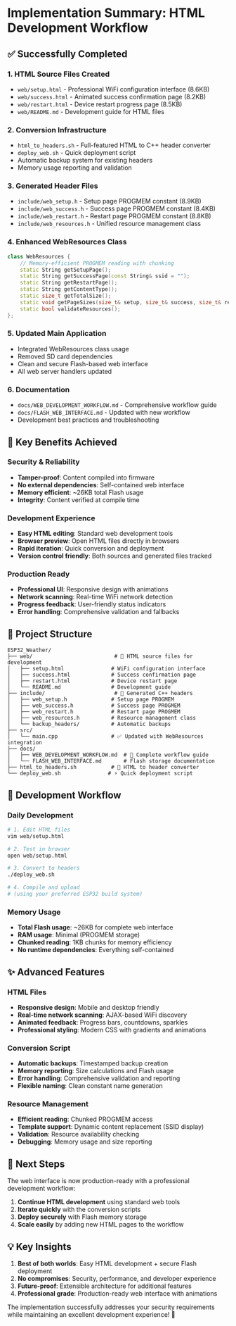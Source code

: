 # Implementation Summary: HTML Development Workflow

## ✅ Successfully Completed

### 1. HTML Source Files Created
- `web/setup.html` - Professional WiFi configuration interface (8.6KB)
- `web/success.html` - Animated success confirmation page (8.2KB) 
- `web/restart.html` - Device restart progress page (8.5KB)
- `web/README.md` - Development guide for HTML files

### 2. Conversion Infrastructure
- `html_to_headers.sh` - Full-featured HTML to C++ header converter
- `deploy_web.sh` - Quick deployment script
- Automatic backup system for existing headers
- Memory usage reporting and validation

### 3. Generated Header Files
- `include/web_setup.h` - Setup page PROGMEM constant (8.9KB)
- `include/web_success.h` - Success page PROGMEM constant (8.4KB)
- `include/web_restart.h` - Restart page PROGMEM constant (8.8KB)
- `include/web_resources.h` - Unified resource management class

### 4. Enhanced WebResources Class
```cpp
class WebResources {
    // Memory-efficient PROGMEM reading with chunking
    static String getSetupPage();
    static String getSuccessPage(const String& ssid = "");
    static String getRestartPage();
    static String getContentType();
    static size_t getTotalSize();
    static void getPageSizes(size_t& setup, size_t& success, size_t& restart);
    static bool validateResources();
};
```

### 5. Updated Main Application
- Integrated WebResources class usage
- Removed SD card dependencies
- Clean and secure Flash-based web interface
- All web server handlers updated

### 6. Documentation
- `docs/WEB_DEVELOPMENT_WORKFLOW.md` - Comprehensive workflow guide
- `docs/FLASH_WEB_INTERFACE.md` - Updated with new workflow
- Development best practices and troubleshooting

## 🚀 Key Benefits Achieved

### Security & Reliability
- **Tamper-proof**: Content compiled into firmware
- **No external dependencies**: Self-contained web interface
- **Memory efficient**: ~26KB total Flash usage
- **Integrity**: Content verified at compile time

### Development Experience
- **Easy HTML editing**: Standard web development tools
- **Browser preview**: Open HTML files directly in browsers
- **Rapid iteration**: Quick conversion and deployment
- **Version control friendly**: Both sources and generated files tracked

### Production Ready
- **Professional UI**: Responsive design with animations
- **Network scanning**: Real-time WiFi network detection
- **Progress feedback**: User-friendly status indicators
- **Error handling**: Comprehensive validation and fallbacks

## 📁 Project Structure

```
ESP32_Weather/
├── web/                          # 🎨 HTML source files for development
│   ├── setup.html               # WiFi configuration interface
│   ├── success.html             # Success confirmation page  
│   ├── restart.html             # Device restart page
│   └── README.md                # Development guide
├── include/                      # 🔧 Generated C++ headers
│   ├── web_setup.h              # Setup page PROGMEM
│   ├── web_success.h            # Success page PROGMEM
│   ├── web_restart.h            # Restart page PROGMEM
│   ├── web_resources.h          # Resource management class
│   └── backup_headers/          # Automatic backups
├── src/
│   └── main.cpp                 # ✅ Updated with WebResources integration
├── docs/
│   ├── WEB_DEVELOPMENT_WORKFLOW.md  # 📖 Complete workflow guide
│   └── FLASH_WEB_INTERFACE.md       # Flash storage documentation
├── html_to_headers.sh           # 🔄 HTML to header converter
└── deploy_web.sh               # ⚡ Quick deployment script
```

## 🔧 Development Workflow

### Daily Development
```bash
# 1. Edit HTML files
vim web/setup.html

# 2. Test in browser  
open web/setup.html

# 3. Convert to headers
./deploy_web.sh

# 4. Compile and upload
# (using your preferred ESP32 build system)
```

### Memory Usage
- **Total Flash usage**: ~26KB for complete web interface
- **RAM usage**: Minimal (PROGMEM storage)
- **Chunked reading**: 1KB chunks for memory efficiency
- **No runtime dependencies**: Everything self-contained

## ✨ Advanced Features

### HTML Files
- **Responsive design**: Mobile and desktop friendly
- **Real-time network scanning**: AJAX-based WiFi discovery
- **Animated feedback**: Progress bars, countdowns, sparkles
- **Professional styling**: Modern CSS with gradients and animations

### Conversion Script
- **Automatic backups**: Timestamped backup creation
- **Memory reporting**: Size calculations and Flash usage
- **Error handling**: Comprehensive validation and reporting
- **Flexible naming**: Clean constant name generation

### Resource Management
- **Efficient reading**: Chunked PROGMEM access
- **Template support**: Dynamic content replacement (SSID display)
- **Validation**: Resource availability checking
- **Debugging**: Memory usage and size reporting

## 🎯 Next Steps

The web interface is now production-ready with a professional development workflow:

1. **Continue HTML development** using standard web tools
2. **Iterate quickly** with the conversion scripts
3. **Deploy securely** with Flash memory storage
4. **Scale easily** by adding new HTML pages to the workflow

## 💡 Key Insights

1. **Best of both worlds**: Easy HTML development + secure Flash deployment
2. **No compromises**: Security, performance, and developer experience
3. **Future-proof**: Extensible architecture for additional features
4. **Professional grade**: Production-ready web interface with animations

The implementation successfully addresses your security requirements while maintaining an excellent development experience! 🎉